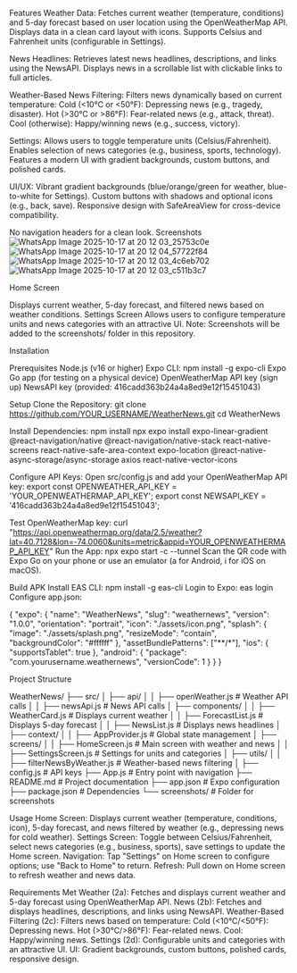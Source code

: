 Features
Weather Data:
Fetches current weather (temperature, conditions) and 5-day forecast based on user location using the OpenWeatherMap API.
Displays data in a clean card layout with icons.
Supports Celsius and Fahrenheit units (configurable in Settings).

News Headlines:
Retrieves latest news headlines, descriptions, and links using the NewsAPI.
Displays news in a scrollable list with clickable links to full articles.

Weather-Based News Filtering:
Filters news dynamically based on current temperature:
Cold (<10°C or <50°F): Depressing news (e.g., tragedy, disaster).
Hot (>30°C or >86°F): Fear-related news (e.g., attack, threat).
Cool (otherwise): Happy/winning news (e.g., success, victory).

Settings:
Allows users to toggle temperature units (Celsius/Fahrenheit).
Enables selection of news categories (e.g., business, sports, technology).
Features a modern UI with gradient backgrounds, custom buttons, and polished cards.

UI/UX:
Vibrant gradient backgrounds (blue/orange/green for weather, blue-to-white for Settings).
Custom buttons with shadows and optional icons (e.g., back, save).
Responsive design with SafeAreaView for cross-device compatibility.



No navigation headers for a clean look.
Screenshots![WhatsApp Image 2025-10-17 at 20 12 03_25753c0e](https://github.com/user-attachments/assets/8dde15f1-e04e-4bf3-9314-dcc5bfcb35e1)
![WhatsApp Image 2025-10-17 at 20 12 04_57722f84](https://github.com/user-attachments/assets/d2330dbf-e443-456c-a126-db90116b9b1d)
![WhatsApp Image 2025-10-17 at 20 12 03_4c6eb702](https://github.com/user-attachments/assets/0323c26b-76d8-4406-a33b-94438c91e159)
![WhatsApp Image 2025-10-17 at 20 12 03_c511b3c7](https://github.com/user-attachments/assets/9c3824b3-bd04-44fa-8596-40aaea42b0b7)

Home Screen

Displays current weather, 5-day forecast, and filtered news based on weather conditions.
Settings Screen
Allows users to configure temperature units and news categories with an attractive UI.
Note: Screenshots will be added to the screenshots/ folder in this repository.

Installation

Prerequisites
Node.js (v16 or higher)
Expo CLI: npm install -g expo-cli
Expo Go app (for testing on a physical device)
OpenWeatherMap API key (sign up)
NewsAPI key (provided: 416cadd363b24a4a8ed9e12f15451043)


Setup
Clone the Repository:
git clone https://github.com/YOUR_USERNAME/WeatherNews.git
cd WeatherNews

Install Dependencies:
npm install
npx expo install expo-linear-gradient @react-navigation/native @react-navigation/native-stack react-native-screens react-native-safe-area-context expo-location @react-native-async-storage/async-storage axios react-native-vector-icons

Configure API Keys:
Open src/config.js and add your OpenWeatherMap API key:
export const OPENWEATHER_API_KEY = 'YOUR_OPENWEATHERMAP_API_KEY';
export const NEWSAPI_KEY = '416cadd363b24a4a8ed9e12f15451043';

Test OpenWeatherMap key:
curl "https://api.openweathermap.org/data/2.5/weather?lat=40.7128&lon=-74.0060&units=metric&appid=YOUR_OPENWEATHERMAP_API_KEY"
Run the App:
npx expo start -c --tunnel
Scan the QR code with Expo Go on your phone or use an emulator (a for Android, i for iOS on macOS).

Build APK
Install EAS CLI:
npm install -g eas-cli
Login to Expo:
eas login
Configure app.json:

{
  "expo": {
    "name": "WeatherNews",
    "slug": "weathernews",
    "version": "1.0.0",
    "orientation": "portrait",
    "icon": "./assets/icon.png",
    "splash": {
      "image": "./assets/splash.png",
      "resizeMode": "contain",
      "backgroundColor": "#ffffff"
    },
    "assetBundlePatterns": ["**/*"],
    "ios": { "supportsTablet": true },
    "android": {
      "package": "com.yourusername.weathernews",
      "versionCode": 1
    }
  }
}


Project Structure

WeatherNews/
├── src/
│   ├── api/
│   │   ├── openWeather.js        # Weather API calls
│   │   ├── newsApi.js            # News API calls
│   ├── components/
│   │   ├── WeatherCard.js        # Displays current weather
│   │   ├── ForecastList.js       # Displays 5-day forecast
│   │   ├── NewsList.js           # Displays news headlines
│   ├── context/
│   │   ├── AppProvider.js        # Global state management
│   ├── screens/
│   │   ├── HomeScreen.js         # Main screen with weather and news
│   │   ├── SettingsScreen.js     # Settings for units and categories
│   ├── utils/
│   │   ├── filterNewsByWeather.js # Weather-based news filtering
│   ├── config.js                 # API keys
├── App.js                        # Entry point with navigation
├── README.md                     # Project documentation
├── app.json                      # Expo configuration
├── package.json                  # Dependencies
└── screenshots/                  # Folder for screenshots

Usage
Home Screen: Displays current weather (temperature, conditions, icon), 5-day forecast, and news filtered by weather (e.g., depressing news for cold weather).
Settings Screen: Toggle between Celsius/Fahrenheit, select news categories (e.g., business, sports), save settings to update the Home screen.
Navigation: Tap "Settings" on Home screen to configure options; use "Back to Home" to return.
Refresh: Pull down on Home screen to refresh weather and news data.

Requirements Met
Weather (2a): Fetches and displays current weather and 5-day forecast using OpenWeatherMap API.
News (2b): Fetches and displays headlines, descriptions, and links using NewsAPI.
Weather-Based Filtering (2c): Filters news based on temperature:
Cold (<10°C/<50°F): Depressing news.
Hot (>30°C/>86°F): Fear-related news.
Cool: Happy/winning news.
Settings (2d): Configurable units and categories with an attractive UI.
UI: Gradient backgrounds, custom buttons, polished cards, responsive design.
